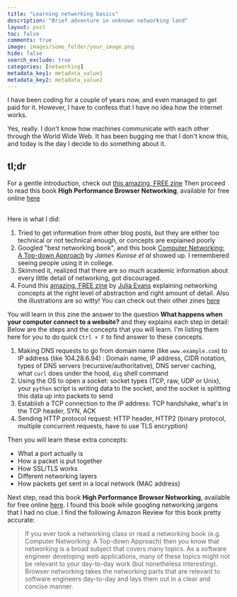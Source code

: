 ```yaml
---
title: "Learning networking basics"
description: "Brief adventure in unknown networking land"
layout: post
toc: false
comments: true
image: images/some_folder/your_image.png
hide: false
search_exclude: true
categories: [networking]
metadata_key1: metadata_value1
metadata_key2: metadata_value2
---
```


I have been coding for a couple of years now, and even managed to get paid for it. However, I have to confess that I have no idea how the internet works.

Yes, really. I don't know how machines communicate with each other through the World Wide Web. It has been bugging me that I don't know this, and today is the day I decide to do something about it.

## tl;dr

For a gentle introduction, check out [this amazing, FREE zine](https://jvns.ca/networking-zine.pdf)
Then proceed to read this book **High Performance Browser Networking**, available for free online [here](https://hpbn.co/)

## 
Here is what I did:

1. Tried to get information from other blog posts, but they are either too technical or not technical enough, or concepts are explained poorly
2. Googled "best networking book", and this book [Computer Networking: A Top-down Approach](https://www.amazon.com/Computer-Networking-Top-Down-Approach-7th/dp/0133594149) by _James Kurose et al_ showed up. I remembered seeing people using it in college.
3. Skimmed it, realized that there are so much academic information about every little detail of networking, got discouraged.
4. Found this [amazing, FREE zine](https://jvns.ca/networking-zine.pdf) by [Julia Evans](https://jvns.ca/) explaining networking concepts at the right level of abstraction and right amount of detail. Also the illustrations are so witty! You can check out their other zines [here](https://wizardzines.com/)
   
You will learn in this zine the answer to the question **What happens when your computer connect to a website?** and they explains each step in detail:
Below are the steps and the concepts that you will learn. I'm listing them here for you to do quick `Ctrl + F` to find answer to these concepts.

1. Making DNS requests to go from domain name (like `www.example.com`) to IP address (like 104.28.6.94) : Domain name, IP address, CIDR notation, types of DNS servers (recursive/authoritative), DNS server caching, what `curl` does under the hood, `dig` shell command
2. Using the OS to open a socket: socket types (TCP, raw, UDP or Unix), your `python` script is writing data to the socket, and the socket is splitting this data up into packets to send
3. Establish a TCP connection to the IP address: TCP handshake, what's in the TCP header, SYN, ACK
4. Sending HTTP protocol request: HTTP header, HTTP2 (binary protocol, multiple concurrent requests, have to use TLS encryption)

Then you will learn these extra concepts:
- What a port actually is
- How a packet is put together
- How SSL/TLS works
- Different networking layers
- How packets get sent in a local network (MAC address) 

Next step, read this book **High Performance Browser Networking**, available for free online [here](https://hpbn.co/). I found this book while googling networking jargons that I had no clue.
I find the following Amazon Review for this book pretty accurate:

> If you ever took a networking class or read a networking book (e.g. Computer Networking: A Top-down Approach) then you know that networking is a broad subject that covers many topics. As a software engineer developing web applications, many of these topics might not be relevant to your day-to-day work (but nonetheless interesting). Browser networking takes the networking parts that are relevant to software engineers day-to-day and lays them out in a clear and concise manner.
